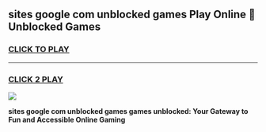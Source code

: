 
## sites google com unblocked games Play Online 👋 Unblocked Games
<h3>
<a href="https://premium.freeplayer.one?title=sites_google_com_unblocked_games&ref=19F">CLICK TO PLAY</a></h3>
<hr>

<h3>
<a href="https://premium.freeplayer.one?title=sites_google_com_unblocked_games&ref=19F">CLICK 2 PLAY</a>
  
</h3>

<a href="https://premium.freeplayer.one?title=sites_google_com_unblocked_games&ref=19F"><img src="https://clearcache.store/games.png"></a>


**sites google com unblocked games games unblocked: Your Gateway to Fun and Accessible Online Gaming**
